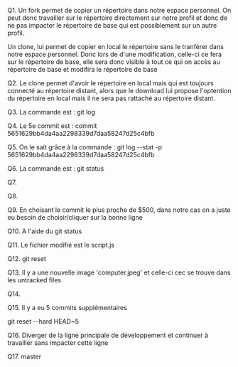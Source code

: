 Q1.
Un fork permet de copier un répertoire dans notre espace personnel. On peut donc travailler 
sur le répertoire directement sur notre profil et donc de ne pas impacter le répertoire de base qui est possiblement sur un autre profil.

Un clone, lui permet de copier en local le répertoire sans le tranférer dans notre espace 
personnel. Donc lors de d'une modification, celle-ci ce fera sur le répertoire de base,
elle sera donc visible à tout ce qui on accès au répertoire de base et modifira le répertoire
de base

Q2.
Le clone permet d'avoir le répertoire en local mais qui est toujours connecté au répertoire distant, alors que le download lui propose l'optention du répertoire en local mais il ne sera pas rattaché au répertoire distant.

Q3.
La commande est : git log

Q4.
Le 5e commit est : commit 5651629bb4da4aa2298339d7daa58247d25c4bfb

Q5.
On le sait grâce à la commande : git log --stat -p 5651629bb4da4aa2298339d7daa58247d25c4bfb

Q6.
La commande est : git status

Q7.

Q8.

Q9.
En choisant le commit le plus proche de $500, dans notre cas on a juste eu besoin de choisir/cliquer sur la bonne ligne

Q10.
A l'aide du git status

Q11.
Le fichier modifié est le script.js

Q12.
git reset

Q13.
Il y a une nouvelle image 'computer.jpeg' et celle-ci cec se trouve dans les untracked files

Q14.

Q15.
Il y a eu 5 commits supplémentaires

git reset --hard HEAD~5

Q16.
Diverger de la ligne principale de développement et continuer à travailler sans impacter cette ligne

Q17.
master

